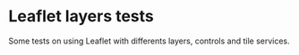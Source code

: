 # Leaflet layers tests

Some tests on using Leaflet with differents layers, controls and tile services.
